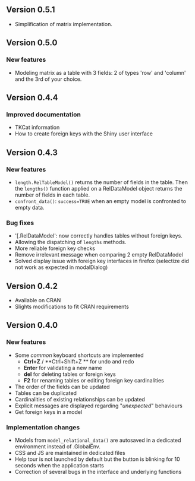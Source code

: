 <!----------------------------------------------------------------------------->
<!----------------------------------------------------------------------------->
## Version 0.5.1

- Simplification of matrix implementation.

<!----------------------------------------------------------------------------->
<!----------------------------------------------------------------------------->
## Version 0.5.0

### New features

- Modeling matrix as a table with 3 fields: 2 of types 'row' and 'column' and
the 3rd of your choice.

<!----------------------------------------------------------------------------->
<!----------------------------------------------------------------------------->
## Version 0.4.4

### Improved documentation

- TKCat information
- How to create foreign keys with the Shiny user interface

<!----------------------------------------------------------------------------->
<!----------------------------------------------------------------------------->
## Version 0.4.3

### New features

- `length.RelTableModel()` returns the number of fields in the table.
Then the `lengths()` function applied on a RelDataModel object returns
the number of fields in each table.
- `confront_data()`: `success=TRUE` when an empty model is confronted
to empty data.

### Bug fixes

- '[.RelDataModel': now correctly handles tables without foreign keys.
- Allowing the dispatching of `lengths` methods.
- More reliable foreign key checks
- Remove irrelevant message when comparing 2 empty RelDataModel
- Solved display issue with foreign key interfaces in firefox
(selectize did not work as expected in modalDialog)

<!----------------------------------------------------------------------------->
<!----------------------------------------------------------------------------->
## Version 0.4.2

- Available on CRAN
- Slights modifications to fit CRAN requirements

<!----------------------------------------------------------------------------->
<!----------------------------------------------------------------------------->
## Version 0.4.0

### New features

- Some *common* keyboard shortcuts are implemented
   - **Ctrl+Z** / **Ctrl+Shift+Z ** for undo and redo
   - **Enter** for validating a new name
   - **del** for deleting tables or foreign keys
   - **F2** for renaming tables or editing foreign key cardinalities
- The order of the fields can be updated
- Tables can be duplicated
- Cardinalities of existing relationships can be updated
- Explicit messages are displayed regarding "*unexpected*" behaviours
- Get foreign keys in a model

### Implementation changes

- Models from `model_relational_data()` are autosaved in a dedicated
environment instead of .GlobalEnv.
- CSS and JS are maintained in dedicated files
- Help tour is not launched by default but the button is blinking for
10 seconds when the application starts
- Correction of several bugs in the interface and underlying functions
